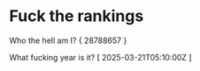 # Fuck the rankings

Who the hell am I?
{ 28788657 }

What fucking year is it?
[ 2025-03-21T05:10:00Z ]
